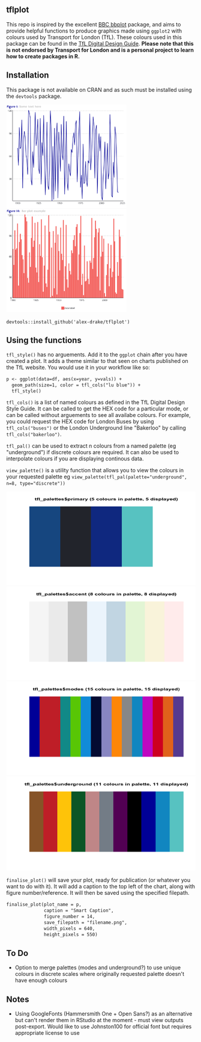 ## tflplot

This repo is inspired by the excellent [BBC bbplot](https://github.com/bbc/bbplot/) package, and aims to provide helpful functions to produce graphics made using `ggplot2` with colours used by Transport for London (TfL). These colours used in this package can be found in the [TfL Digital Design Guide](http://content.tfl.gov.uk/design-style-guide.pdf). **Please note that this is not endorsed by Transport for London and is a personal project to learn how to create packages in R.**

## Installation

This package is not available on CRAN and as such must be installed using the `devtools` package.

<img src="examples/someplot.png" alt="Example of plot created using the tflplot" width="320" height="275"/>

<img src="examples/bar_plot.png" alt="YAEO a plot created using the tflplot" width="320" height="275"/>

```
devtools::install_github('alex-drake/tflplot')
```

## Using the functions

`tfl_style()` has no arguements. Add it to the `ggplot` chain after you have created a plot. It adds a theme similar to that seen on charts published on the TfL website. You would use it in your workflow like so:

```
p <- ggplot(data=df, aes(x=year, y=vals)) +
  geom_path(size=1, color = tfl_cols("lu blue")) +
  tfl_style()
```

`tfl_cols()` is a list of named colours as defined in the TfL Digital Design Style Guide. It can be called to get the HEX code for a particular mode, or can be called without arguements to see all availabe colours. For example, you could request the HEX code for London Buses by using `tfl_cols("buses")` or the London Underground line "Bakerloo" by calling `tfl_cols("bakerloo")`.

`tfl_pal()` can be used to extract n colours from a named palette (eg "underground") if discrete colours are required. It can also be used to interpolate colours if you are displaying continous data.

`view_palette()` is a utility function that allows you to view the colours in your requested palette eg `view_palette(tfl_pal(palette="underground", n=8, type="discrete"))`

<img src="examples/primary.png" alt="Primary Palette" width="640" height="250"/>
<img src="examples/accent.png" alt="Accent Palette" width="640" height="250"/>
<img src="examples/Modes.png" alt="Modes Palette" width="640" height="250"/>
<img src="examples/underground.png" alt="Underground Palette" width="640" height="250"/>

`finalise_plot()` will save your plot, ready for publication (or whatever you want to do with it). It will add a caption to the top left of the chart, along with figure number/reference. It will then be saved using the specified filepath.

```
finalise_plot(plot_name = p,
              caption = "Smart Caption",
              figure_number = 14,
              save_filepath = "filename.png",
              width_pixels = 640,
              height_pixels = 550)
```

## To Do

* Option to merge palettes (modes and underground?) to use unique colours in discrete scales where originally requested palette doesn't have enough colours


## Notes

* Using GoogleFonts (Hammersmith One + Open Sans?) as an alternative but can't render them in RStudio at the moment - must view outputs post-export. Would like to use Johnston100 for official font but requires appropriate license to use
